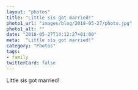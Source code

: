 ```yaml
---
layout: "photos"
title: "Little sis got married!"
photo1_url: "images/blog/2018-05-27/photo.jpg"
photo1_alt: ""
date: "2018-05-27T14:12:27+01:00"
meta:  "Little sis got married!"
category: "Photos"
tags:
- family
twitterCard: false
---
```

Little sis got married!
